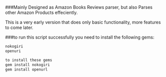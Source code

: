 
###Mainly Designed as Amazon Books Reviews parser, but also Parses other Amazon Products effeciently.

This is a very early version that does only basic functionality, more features to come later.


###to run this script successfully you need to install the following gems:
```bash
nokogiri
openuri

to install these gems 
gem install nokogiri
gem install openurl
```

